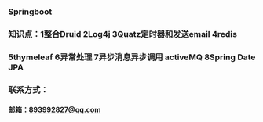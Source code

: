 ﻿### Springboot
### 知识点：1整合Druid 2Log4j 3Quatz定时器和发送email 4redis 
### 5thymeleaf 6异常处理 7异步消息异步调用 activeMQ 8Spring Date JPA
### 联系方式：
#### 邮箱：893992827@qq.com
